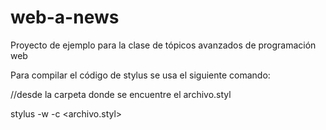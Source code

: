 web-a-news
==========

Proyecto de ejemplo para la clase de tópicos avanzados de programación web

Para compilar el código de stylus se usa el siguiente comando:

//desde la carpeta donde se encuentre el archivo.styl

stylus -w -c <archivo.styl>
